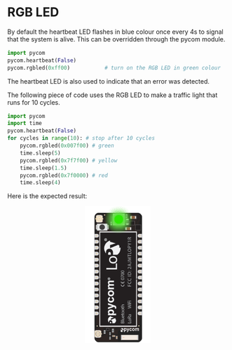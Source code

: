 # RGB LED
By default the heartbeat LED flashes in blue colour once every 4s to signal that the system is alive. This can be overridden through the pycom module.

```python
import pycom
pycom.heartbeat(False)
pycom.rgbled(0xff00)           # turn on the RGB LED in green colour
```

The heartbeat LED is also used to indicate that an error was detected.

The following piece of code uses the RGB LED to make a traffic light that runs for 10 cycles.

```python
import pycom
import time
pycom.heartbeat(False)
for cycles in range(10): # stop after 10 cycles
    pycom.rgbled(0x007f00) # green
    time.sleep(5)
    pycom.rgbled(0x7f7f00) # yellow
    time.sleep(1.5)
    pycom.rgbled(0x7f0000) # red
    time.sleep(4)
```

Here is the expected result:

<p align="center"><img src ="../../../img/traffic.gif" width="150"></p>
